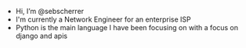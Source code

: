 - Hi, I’m @sebscherrer
- I'm currently a Network Engineer for an enterprise ISP
- Python is the main language I have been focusing on with a focus on django and apis


